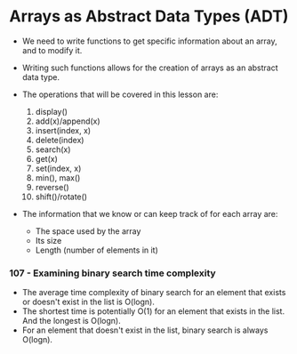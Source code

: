 # Arrays as Abstract Data Types (ADT)

- We need to write functions to get specific information about an array, and to modify it.
- Writing such functions allows for the creation of arrays as an abstract data type.
- The operations that will be covered in this lesson are:
    1. display()
    2. add(x)/append(x)
    3. insert(index, x)
    4. delete(index)
    5. search(x)
    6. get(x)
    7. set(index, x)
    8. min(), max()
    9. reverse()
    10. shift()/rotate()

- The information that we know or can keep track of for each array are:
  - The space used by the array
  - Its size
  - Length (number of elements in it)
  
### 107 - Examining binary search time complexity
- The average time complexity of binary search for an element that exists or doesn't exist in the list is O(logn).
- The shortest time is potentially O(1) for an element that exists in the list. And the longest is O(logn).
- For an element that doesn't exist in the list, binary search is always O(logn).

